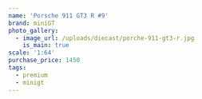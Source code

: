 ```yaml
---
name: 'Porsche 911 GT3 R #9'
brand: miniGT
photo_gallery:
  - image_url: /uploads/diecast/porche-911-gt3-r.jpg
    is_main: true
scale: '1:64'
purchase_price: 1450
tags:
  - premium
  - minigt
---
```


